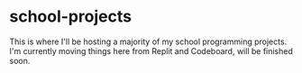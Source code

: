 # school-projects

This is where I'll be hosting a majority of my school programming projects.
I'm currently moving things here from Replit and Codeboard, will be finished soon.

